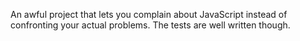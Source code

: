 An awful project that lets you complain about JavaScript instead of confronting your actual problems. The tests are well written though.

